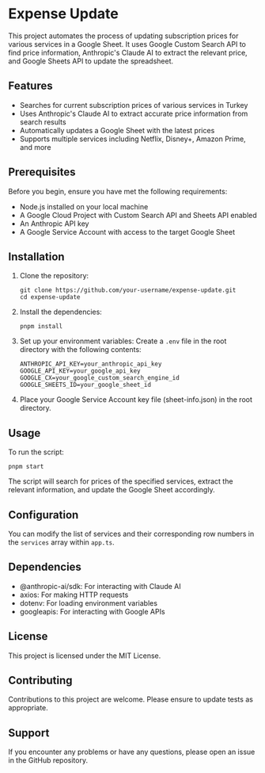 # Expense Update

This project automates the process of updating subscription prices for various services in a Google Sheet. It uses Google Custom Search API to find price information, Anthropic's Claude AI to extract the relevant price, and Google Sheets API to update the spreadsheet.

## Features

- Searches for current subscription prices of various services in Turkey
- Uses Anthropic's Claude AI to extract accurate price information from search results
- Automatically updates a Google Sheet with the latest prices
- Supports multiple services including Netflix, Disney+, Amazon Prime, and more

## Prerequisites

Before you begin, ensure you have met the following requirements:

- Node.js installed on your local machine
- A Google Cloud Project with Custom Search API and Sheets API enabled
- An Anthropic API key
- A Google Service Account with access to the target Google Sheet

## Installation

1. Clone the repository:

   ```
   git clone https://github.com/your-username/expense-update.git
   cd expense-update
   ```

2. Install the dependencies:

   ```
   pnpm install
   ```

3. Set up your environment variables:
   Create a `.env` file in the root directory with the following contents:

   ```
   ANTHROPIC_API_KEY=your_anthropic_api_key
   GOOGLE_API_KEY=your_google_api_key
   GOOGLE_CX=your_google_custom_search_engine_id
   GOOGLE_SHEETS_ID=your_google_sheet_id
   ```

4. Place your Google Service Account key file (sheet-info.json) in the root directory.

## Usage

To run the script:

```
pnpm start
```

The script will search for prices of the specified services, extract the relevant information, and update the Google Sheet accordingly.

## Configuration

You can modify the list of services and their corresponding row numbers in the `services` array within `app.ts`.

## Dependencies

- @anthropic-ai/sdk: For interacting with Claude AI
- axios: For making HTTP requests
- dotenv: For loading environment variables
- googleapis: For interacting with Google APIs

## License

This project is licensed under the MIT License.

## Contributing

Contributions to this project are welcome. Please ensure to update tests as appropriate.

## Support

If you encounter any problems or have any questions, please open an issue in the GitHub repository.
